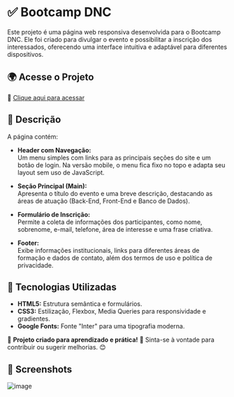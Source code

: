 # ✅ Bootcamp DNC

Este projeto é uma página web responsiva desenvolvida para o Bootcamp DNC. Ele foi criado para divulgar o evento e possibilitar a inscrição dos interessados, oferecendo uma interface intuitiva e adaptável para diferentes dispositivos.

## 🌍 Acesse o Projeto
🔗 [Clique aqui para acessar](https://rodrigo-falcao.github.io/Bootcamp-DNC/)

## 📌 Descrição

A página contém:

- **Header com Navegação:**  
  Um menu simples com links para as principais seções do site e um botão de login. Na versão mobile, o menu fica fixo no topo e adapta seu layout sem uso de JavaScript.

- **Seção Principal (Main):**  
  Apresenta o título do evento e uma breve descrição, destacando as áreas de atuação (Back-End, Front-End e Banco de Dados).

- **Formulário de Inscrição:**  
  Permite a coleta de informações dos participantes, como nome, sobrenome, e-mail, telefone, área de interesse e uma frase criativa.

- **Footer:**  
  Exibe informações institucionais, links para diferentes áreas de formação e dados de contato, além dos termos de uso e política de privacidade.

## 🚀 Tecnologias Utilizadas

- **HTML5:** Estrutura semântica e formulários.
- **CSS3:** Estilização, Flexbox, Media Queries para responsividade e gradientes.
- **Google Fonts:** Fonte "Inter" para uma tipografia moderna.

🔹 **Projeto criado para aprendizado e prática!** 🚀 Sinta-se à vontade para contribuir ou sugerir melhorias. 😊

## 📸 Screenshots

![image](https://github.com/user-attachments/assets/df20e368-235c-4ca3-a552-333b6e29888a)
